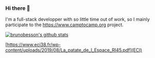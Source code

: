 ### Hi there 👋

I'm a full-stack developper with so little time out of work, so I mainly participate to the <https://www.camptocamp.org> project.

[![brunobesson's github stats](https://github-readme-stats.vercel.app/api?username=brunobesson&count_private=true&show_icons=true&theme=radical&hide_rank=false)](https://github.com/anuraghazra/github-readme-stats)

<!--
**brunobesson/brunobesson** is a ✨ _special_ ✨ repository because its `README.md` (this file) appears on your GitHub profile.

Here are some ideas to get you started:

- 🔭 I’m currently working on ...
- 🌱 I’m currently learning ...
- 👯 I’m looking to collaborate on ...
- 🤔 I’m looking for help with ...
- 💬 Ask me about ...
- 📫 How to reach me: ...
- 😄 Pronouns: ...
- ⚡ Fun fact: ...
-->

[https://www.eci38.fr/wp-content/uploads/2019/08/La_patate_de_l_Espace_RI45.pdf](ECI)
